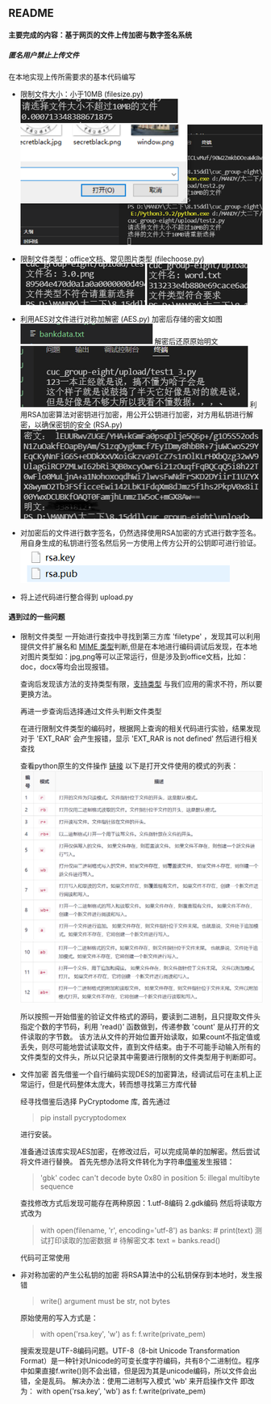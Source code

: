 ## README

#### 主要完成的内容：基于网页的文件上传加密与数字签名系统

##### 匿名用户禁止上传文件

在本地实现上传所需要求的基本代码编写

- 限制文件大小：小于10MB  (filesize.py)
  ![filesize1](myselfpicture/filesize1.png)
  ![filesize2](myselfpicture/filesize2.png)
- 限制文件类型：office文档、常见图片类型 (filechoose.py)
  ![filechoose1](myselfpicture/filechoose1.png)
  ![filechoose2](myselfpicture/filechoose2.png)
- 利用AES对文件进行对称加解密 (AES.py)
  加密后存储的密文如图
  ![AES1](myselfpicture/AES1.png)
  解密后还原原始明文
  ![AES2](myselfpicture/AES2.png)
  利用RSA加密算法对密钥进行加密，用公开公钥进行加密，对方用私钥进行解密，以确保密钥的安全 (RSA.py)
  ![RSA](myselfpicture/RSA.png)

- 对加密后的文件进行数字签名，仍然选择使用RSA加密的方式进行数字签名。用自身生成的私钥进行签名然后另一方使用上传方公开的公钥即可进行验证。
  ![sign.key](myselfpicture/signkey.png)

- 将上述代码进行整合得到 upload.py
  

#### 遇到过的一些问题

- 限制文件类型
  一开始进行查找中寻找到第三方库 'filetype' ，发现其可以利用提供文件扩展名和 [MIME 类型](https://blog.csdn.net/for_cxc/article/details/116210252?utm_medium=distribute.pc_relevant.none-task-blog-2~default~baidujs_baidulandingword~default-1-116210252-blog-73824760.pc_relevant_aa&spm=1001.2101.3001.4242.2&utm_relevant_index=4)判断,但是在本地进行编码调试后发现，在本地对图片类型如：jpg,png等可以正常运行，但是涉及到office文档，比如：doc，docx等均会出现报错。

  查询后发现该方法的支持类型有限，[支持类型](https://blog.csdn.net/weixin_34206899/article/details/85971196?utm_medium=distribute.pc_relevant.none-task-blog-2~default~baidujs_title~default-4-85971196-blog-102943059.pc_relevant_aa&spm=1001.2101.3001.4242.3&utm_relevant_index=7) 与我们应用的需求不符，所以要更换方法。

  再进一步查询后选择通过文件头判断文件类型

  在进行限制文件类型的编码时，根据网上查询的相关代码进行实验，结果发现对于 'EXT_RAR' 会产生报错，显示 'EXT_RAR is not defined' 然后进行相关查找

  查看python原生的文件操作 [链接](https://www.yiibai.com/python/python_files_io.html)
  以下是打开文件使用的模式的列表：
  ![打开文件使用的模式列表1](myselfpicture/openfile1.png)
  ![打开文件使用的模式列表2](myselfpicture/openfile2.png)
  
  所以按照一开始借鉴的验证文件格式的源码，要读到二进制，且只提取文件头指定个数的字节码，利用 'read()' 函数做到，传递参数 'count' 是从打开的文件读取的字节数。 该方法从文件的开始位置开始读取，如果count不指定值或丢失，则尽可能地尝试读取文件，直到文件结束。由于不可能手动输入所有的文件类型的文件头，所以只记录其中需要进行限制的文件类型用于判断即可。

- 文件加密
  首先借鉴一个自行编码实现DES的加密算法，经调试后可在主机上正常运行，但是代码整体太庞大，转而想寻找第三方库代替

  经寻找借鉴后选择 PyCryptodome 库, 首先通过 
  > pip install pycryptodomex

  进行安装。
  
  准备通过该库实现AES加密，在修改过后，可以完成简单的加解密。然后尝试将文件进行替换。
  首先先想办法将文件转化为字符串[借鉴](https://www.zhihu.com/question/513497384)发生报错：
  >'gbk' codec can't decode byte 0x80 in position 5: illegal multibyte sequence
  
  查找修改方式后发现可能存在两种原因：1.utf-8编码 2.gdk编码
  然后将读取方式改为
  >with open(filename, 'r', encoding='utf-8') as  banks:
        # print(text) 测试打印读取的加密数据
        # 待解密文本
        text = banks.read()

  代码可正常使用

- 非对称加密的产生公私钥的加密
  将RSA算法中的公私钥保存到本地时，发生报错
  > write() argument must be str, not bytes

  原始使用的写入方式是：
  > with open('rsa.key', 'w') as f:
    f.write(private_pem)

  搜索发现是UTF-8编码问题。UTF-8（8-bit Unicode Transformation Format）是一种针对Unicode的可变长度字符编码，共有8个二进制位。程序中如果直接f.write()则不会出错，但是因为其是unicode编码，所以文件会出错，全是乱码。
  解决办法：使用二进制写入模式 'wb' 来开启操作文件
  即改为：
  with open('rsa.key', 'wb') as f:
    f.write(private_pem)
  





  
